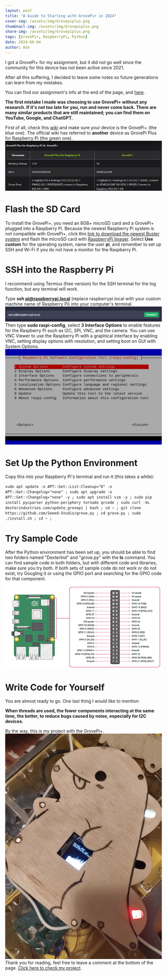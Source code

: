 ```yaml
---
layout: post
title: "A Guide to Starting with GrovePi+ in 2024"
cover-img: /assets/img/Grovepiplus.png
thumbnail-img: /assets/img/Grovepiplus.png
share-img: /assets/img/Grovepiplus.png
tags: [GrovePi+, RaspberryPi, Python]
date: 2024-06-04
author: Ash
---
```

I got a GrovePi+ for my assignment, but it did not go well since the community for this device has not been active since 2021.

After all this suffering, I decided to leave some notes so future generations can learn from my mistakes.

You can find our assignment's info at the end of the page, and [here](https://github.com/BurningZilch/DK-DINO).

**The first mistake I made was choosing to use GrovePi+ without any research. If it's not too late for you, run and never come back. There are many similar products that are still maintained; you can find them on YouTube, Google, and ChatGPT.**

First of all, check this [wiki](https://wiki.seeedstudio.com/GrovePi_Plus/) and make sure your device is the GrovePi+ (the blue one). The official wiki has referred to **another** device as GrovePi Plus for Raspberry Pi (the green one).
![sometimes another type might be referred to as GrovePi Plus for Raspberry Pi](/assets/img/wiki1.png)

# Flash the SD Card
To install the GrovePi+, you need an 8GB+ microSD card and a GrovePi+ plugged into a Raspberry Pi. Because the newest Raspberry Pi system is not compatible with GrovePi+, click this [link to download the newest Buster system](https://downloads.raspberrypi.org/raspios_armhf/images/raspios_armhf-2021-05-28/2021-05-07-raspios-buster-armhf.zip) and flash the microSD card with [RaspberryPi Imager](https://www.raspberrypi.com/software/). Select **Use custom** for the operating system, name the user **pi**, and remember to set up SSH and Wi-Fi if you do not have a monitor for the Raspberry Pi.

# SSH into the Raspberry Pi
I recommend using Termius (free version) for the SSH terminal for the log function, but any terminal will work.

Type **ssh pi@raspberrypi.local** (replace raspberrypi.local with your custom machine name of Raspberry Pi) into your computer's terminal.
![termius image](/assets/img/termius1.png)
Then type **sudo raspi-config**, select **3 Interface Options** to enable features for the Raspberry Pi such as I2C, SPI, VNC, and the camera. You can use VNC Viewer to use the Raspberry Pi with a graphical interface by enabling VNC, setting display options with resolution, and setting boot on GUI with System Options.
![raspi](/assets/img/raspi.png)

# Set Up the Python Environment
Copy this into your Raspberry Pi's terminal and run it (this takes a while):

`sudo apt update -o APT::Get::List-Cleanup="0" -o APT::Get::Changelog="none" ; sudo apt upgrade -o APT::Get::Changelog="none" -y ; sudo apt install vim -y ; sudo pip install pycparser python-periphery tornado qrcode ; sudo curl -kL dexterindustries.com/update_grovepi | bash ; cd ~ ; git clone https://github.com/Seeed-Studio/grove.py ; cd grove.py ; sudo ./install.sh ; cd ~ ;`

# Try Sample Code
After the Python environment has been set up, you should be able to find two folders named "DexterInd" and "grove.py" with the **ls** command. You can find sample code in both folders, but with different code and libraries, make sure you try both. If both sets of sample code do not work or do not exist, try Googling it or using the GPIO port and searching for the GPIO code for that component.
![gpio](/assets/img/gpio.png)

# Write Code for Yourself
You are almost ready to go. One last thing I would like to mention:

**When threads are used, the fewer components interacting at the same time, the better, to reduce bugs caused by noise, especially for I2C devices.**

By the way, this is my project with the GrovePi+.
![Dino](/assets/img/dino.png)
Thank you for reading, feel free to leave a comment at the bottom of the page.
[Click here to check my project](https://github.com/BurningZilch/DK-DINO).
<div id="utterances">
  <script src="https://utteranc.es/client.js"
          repo="BurningZilch/BurningZilch.github.io"
          issue-term="pathname"
          theme="github-light"
          crossorigin="anonymous"
          async>
  </script>
</div>


